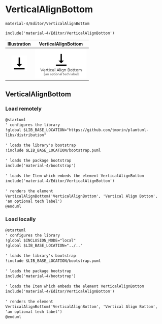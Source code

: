 # VerticalAlignBottom


```text
material-4/Editor/VerticalAlignBottom
```

```text
include('material-4/Editor/VerticalAlignBottom')
```



| Illustration | VerticalAlignBottom |
| :---: | :---: |
| ![illustration for Illustration](../../material-4/Editor/VerticalAlignBottom.png) | ![illustration for VerticalAlignBottom](../../material-4/Editor/VerticalAlignBottom.Local.png) |




## VerticalAlignBottom

### Load remotely
```plantuml
@startuml
' configures the library
!global $LIB_BASE_LOCATION="https://github.com/tmorin/plantuml-libs/distribution"

' loads the library's bootstrap
!include $LIB_BASE_LOCATION/bootstrap.puml

' loads the package bootstrap
include('material-4/bootstrap')

' loads the Item which embeds the element VerticalAlignBottom
include('material-4/Editor/VerticalAlignBottom')

' renders the element
VerticalAlignBottom('VerticalAlignBottom', 'Vertical Align Bottom', 'an optional tech label')
@enduml
```

### Load locally
```plantuml
@startuml
' configures the library
!global $INCLUSION_MODE="local"
!global $LIB_BASE_LOCATION="../.."

' loads the library's bootstrap
!include $LIB_BASE_LOCATION/bootstrap.puml

' loads the package bootstrap
include('material-4/bootstrap')

' loads the Item which embeds the element VerticalAlignBottom
include('material-4/Editor/VerticalAlignBottom')

' renders the element
VerticalAlignBottom('VerticalAlignBottom', 'Vertical Align Bottom', 'an optional tech label')
@enduml
```

